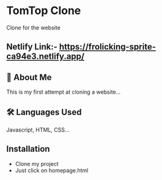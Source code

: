 # TomTop Clone

Clone for the website

## Netlify Link:- https://frolicking-sprite-ca94e3.netlify.app/

## 🚀 About Me

This is my first attempt at cloning a website...

## 🛠 Languages Used

Javascript, HTML, CSS...

## Installation

- Clone my project
- Just click on homepage.html
